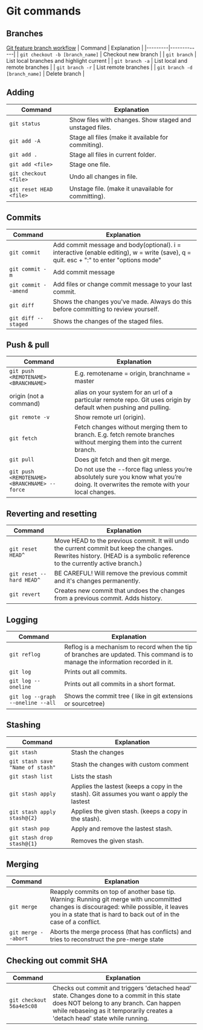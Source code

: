 # Git commands

## Branches
[Git feature branch workflow](https://www.atlassian.com/git/tutorials/comparing-workflows/feature-branch-workflow)
| Command | Explanation |
|---------|-------------|
| `git checkout -b [branch_name]` | Checkout new branch |
| `git branch` | List local branches and highlight current |
| `git branch -a` | List local and remote branches |
| `git branch -r` | List remote branches |
| `git branch -d [branch_name]` | Delete branch |

## Adding
| Command | Explanation |
| ------- | ----------- |
| `git status` | Show files with changes. Show staged and unstaged files. |
| `git add -A` | Stage all files (make it available for commiting). |
| `git add .` | Stage all files in current folder. |
| `git add <file>` | Stage one file. |
| `git checkout <file>` | Undo all changes in file. |
| `git reset HEAD <file>` | Unstage file. (make it unavailable for committing). |

## Commits
| Command | Explanation |
|---------|-------------|
| `git commit` | Add commit message and body(optional). i = interactive (enable editing), w = write (save), q = quit. esc + ":" to enter "options mode"  |
| `git commit -m` | Add commit message |
| `git commit --amend` | Add files or change commit message to your last commit. |
| `git diff` | Shows the changes you've made. Always do this before committing to review yourself. |
| `git diff --staged` | Shows the changes of the staged files. |

## Push & pull
| Command | Explanation |
| ------- | ----------- |
| `git push <REMOTENAME> <BRANCHNAME>` | E.g. remotename = origin, branchname = master |
| origin (not a command) | alias on your system for an url of a particular remote repo. Git uses origin by default when pushing and pulling. |
| `git remote -v` | Show remote url (origin). |
| `git fetch` | Fetch changes without merging them to branch. E.g. fetch remote branches without merging them into the current branch. |
| `git pull` | Does git fetch and then git merge. |
| `git push <REMOTENAME> <BRANCHNAME> --force` | Do not use the --force flag unless you’re absolutely sure you know what you’re doing. It overwrites the remote with your local changes. |


## Reverting and resetting
| Command | Explanation |
|---------|-------------|
| `git reset HEAD^` | Move HEAD to the previous commit. It will undo the current commit but keep the changes. Rewrites history. (HEAD is a symbolic reference to the currently active branch.) |
| `git reset --hard HEAD^` | BE CAREFUL! Will remove the previous commit and it's changes permanently. |
| `git revert` | Creates new commit that undoes the changes from a previous commit. Adds history. |

## Logging
| Command | Explanation |
|---------|-------------|
| `git reflog` | Reflog is a mechanism to record when the tip of branches are updated. This command is to manage the information recorded in it. |
| `git log` | Prints out all commits. |
| `git log --oneline` | Prints out all commits in a short format. |
| `git log --graph --oneline --all` | Shows the commit tree ( like in git extensions or sourcetree) |

## Stashing
| Command | Explanation |
|---------|-------------|
| `git stash` | Stash the changes |
| `git stash save "Name of stash"` | Stash the changes with custom comment |
| `git stash list` | Lists the stash |
| `git stash apply` | Applies the lastest (keeps a copy in the stash). Git assumes you want o apply the lastest |
| `git stash apply stash@{2}` | Applies the given stash. (keeps a copy in the stash). |
| `git stash pop` | Apply and remove the lastest stash. |
| `git stash drop stash@{1}` | Removes the given stash. |

## Merging
| Command | Explanation |
|---------|-------------|
| `git merge` | Reapply commits on top of another base tip. Warning: Running git merge with uncommitted changes is discouraged: while possible, it leaves you in a state that is hard to back out of in the case of a conflict. |
| `git merge --abort`| Aborts the merge process (that has conflicts) and tries to reconstruct the pre-merge state  |

## Checking out commit SHA
| Command | Explanation |
|---------|-------------|
| `git checkout 56a4e5c08` | Checks out commit and triggers 'detached head' state. Changes done to a commit in this state does NOT belong to any branch. Can happen while rebaseing as it temporarily creates a 'detach head' state while running. |







